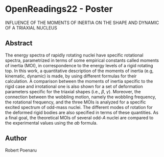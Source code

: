 # OpenReadings22 - Poster

INFLUENCE OF THE MOMENTS OF INERTIA ON THE SHAPE AND DYNAMIC OF A TRIAXIAL NUCLEUS

## Abstract

The energy spectra of rapidly rotating nuclei have specific rotational spectra, parametrized in terms of some empirical constants called moments of inertia (MOI), in correspondence to the energy levels of a rigid rotating top. In this work, a quantitative description of the moments of inertia (e.g, kinematic, dynamic) is made, by using different formulas for their calculation. A comparison between the moments of inertia specific to the rigid case and irrotational one is also shown for a set of deformation parameters specific for the triaxial shapes (i.e., $\beta$, $\gamma$). Moreover, the connection between the wobbling motion, namely the wobbling frequency, the rotational frequency, and the three MOIs is analyzed for a specific excited spectrum of odd-mass nuclei. The different modes of rotation for the deformed rigid bodies are also specified in terms of these quantities. As a final goal, the theoretical MOIs of several odd-$A$ nuclei are compared to the experimental values using the $ab$ formula.

## Author

Robert Poenaru
